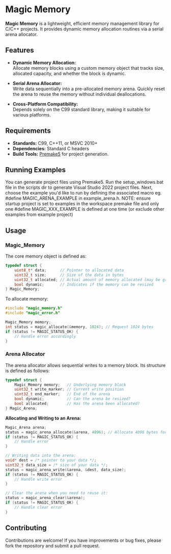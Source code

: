 # Magic Memory

**Magic Memory** is a lightweight, efficient memory management library for C/C++ projects. It provides dynamic memory allocation routines via a serial arena allocator.

## Features

- **Dynamic Memory Allocation:**  
  Allocate memory blocks using a custom memory object that tracks size, allocated capacity, and whether the block is dynamic.

- **Serial Arena Allocator:**  
  Write data sequentially into a pre-allocated memory arena. Quickly reset the arena to reuse the memory without individual deallocations.

- **Cross-Platform Compatibility:**  
  Depends solely on the C99 standard library, making it suitable for various platforms.

## Requirements

- **Standards:** C99, C++11, or MSVC 2010+
- **Dependencies:** Standard C headers
- **Build Tools:** [Premake5](https://premake.github.io/) for project generation.

## Running Examples

You can generate project files using Premake5. Run the setup_windows.bat file in the scripts dir to generate Visual Studio 2022 project files. Next, choose the example you'd like to run by defining the associated macro eg. #define MAGIC_ARENA_EXAMPLE in example_arena.h. NOTE: ensure startup project is set to examples in the workspace premake file and only one #define MAGIC_XXX_EXAMPLE is defined at one time (or exclude other examples from example project)

## Usage

### Magic_Memory

The core memory object is defined as:

```c
typedef struct {
    uint8_t* data;      // Pointer to allocated data
    uint32_t size;      // Size of the data in bytes
    uint32_t allocated; // Actual amount of memory allocated (may be greater than size)
    bool dynamic;       // Indicates if the memory can be resized
} Magic_Memory;
```

To allocate memory:

```c
#include "magic_memory.h"
#include "magic_error.h"

Magic_Memory memory;
int status = magic_allocate(&memory, 1024); // Request 1024 bytes
if (status != MAGIC_STATUS_OK) {
    // Handle error accordingly
}
```

### Arena Allocator

The arena allocator allows sequential writes to a memory block. Its structure is defined as follows:

```c
typedef struct {
    Magic_Memory memory;   // Underlying memory block
    uint32_t write_marker; // Current write position
    uint32_t end_marker;   // End of the arena
    bool dynamic;          // Can the arena be resized?
    bool allocated;        // Has the arena been allocated?
} Magic_Arena;
```

**Allocating and Writing to an Arena:**

```c
Magic_Arena arena;
status = magic_arena_allocate(&arena, 4096); // Allocate 4096 bytes for the arena
if (status != MAGIC_STATUS_OK) {
    // Handle error
}

// Writing data into the arena:
void* dest = /* pointer to your data */;
uint32_t data_size = /* size of your data */;
status = magic_arena_write(&arena, &dest, data_size);
if (status != MAGIC_STATUS_OK) {
    // Handle write error
}

// Clear the arena when you need to reuse it:
status = magic_arena_clear(&arena);
if (status != MAGIC_STATUS_OK) {
    // Handle clear error
}
```

## Contributing

Contributions are welcome! If you have improvements or bug fixes, please fork the repository and submit a pull request.
